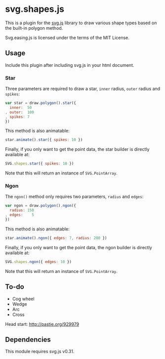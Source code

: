 # svg.shapes.js

This is a plugin for the [svg.js](http://svgjs.com) library to draw various shape types based on the built-in polygon method.

Svg.easing.js is licensed under the terms of the MIT License.


## Usage

Include this plugin after including svg.js in your html document.

### Star
Three parameters are required to draw a star, `inner` radius, `outer` radius and `spikes`:

```javascript
var star = draw.polygon().star({
  inner:  50
, outer:  100
, spikes: 7
})
```

This method is also animatable:

```javascript
star.animate().star({ spikes: 10 })
```

Finally, if you only want to get the point data, the star builder is directly available at:

```javascript
SVG.shapes.star({ spikes: 10 })
```

Note that this will return an instance of `SVG.PointArray`.


### Ngon
The `ngon()` method only requires two parameters, `radius` and `edges`:

```javascript
var ngon = draw.polygon().ngon({
  radius: 150
, edges: 	5
})
```

This method is also animatable:

```javascript
star.animate().ngon({ edges: 7, radius: 200 })
```

Finally, if you only want to get the point data, the ngon builder is directly available at:

```javascript
SVG.shapes.ngon({ edges: 10 })
```

Note that this will return an instance of `SVG.PointArray`.


## To-do
- Cog wheel
- Wedge
- Arc
- Cross

Head start: http://pastie.org/929979

## Dependencies
This module requires svg.js v0.31.